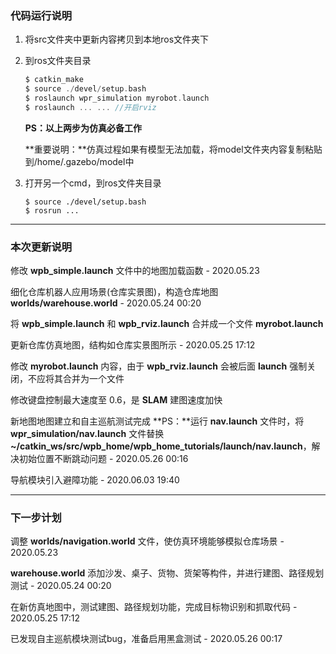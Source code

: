 ### 代码运行说明

1. 将src文件夹中更新内容拷贝到本地ros文件夹下

2. 到ros文件夹目录

   ```c
   $ catkin_make
   $ source ./devel/setup.bash
   $ roslaunch wpr_simulation myrobot.launch
   $ roslaunch ... ... //开启rviz
   ```

   **PS：以上两步为仿真必备工作**

   **重要说明：**仿真过程如果有模型无法加载，将model文件夹内容复制粘贴到/home/.gazebo/model中

4. 打开另一个cmd，到ros文件夹目录

   ```
   $ source ./devel/setup.bash
   $ rosrun ...
   ```

------

### 本次更新说明

修改 **wpb_simple.launch** 文件中的地图加载函数	- 2020.05.23

细化仓库机器人应用场景(仓库实景图)，构造仓库地图 **worlds/warehouse.world**   - 2020.05.24 00:20

将 **wpb_simple.launch** 和 **wpb_rviz.launch** 合并成一个文件 **myrobot.launch**

更新仓库仿真地图，结构如仓库实景图所示	- 2020.05.25 17:12

修改 **myrobot.launch** 内容，由于 **wpb_rviz.launch** 会被后面 **launch** 强制关闭，不应将其合并为一个文件

修改键盘控制最大速度至 0.6，是 **SLAM** 建图速度加快

新地图地图建立和自主巡航测试完成	**PS：**运行 **nav.launch** 文件时，将 **wpr_simulation/nav.launch** 文件替换 **~/catkin_ws/src/wpb_home/wpb_home_tutorials/launch/nav.launch**，解决初始位置不断跳动问题 - 2020.05.26 00:16

导航模块引入避障功能	- 2020.06.03 19:40

------

### 下一步计划

调整 **worlds/navigation.world** 文件，使仿真环境能够模拟仓库场景	- 2020.05.23

**warehouse.world** 添加沙发、桌子、货物、货架等构件，并进行建图、路径规划测试   - 2020.05.24 00:20

在新仿真地图中，测试建图、路径规划功能，完成目标物识别和抓取代码	- 2020.05.25 17:12

已发现自主巡航模块测试bug，准备启用黑盒测试	- 2020.05.26 00:17